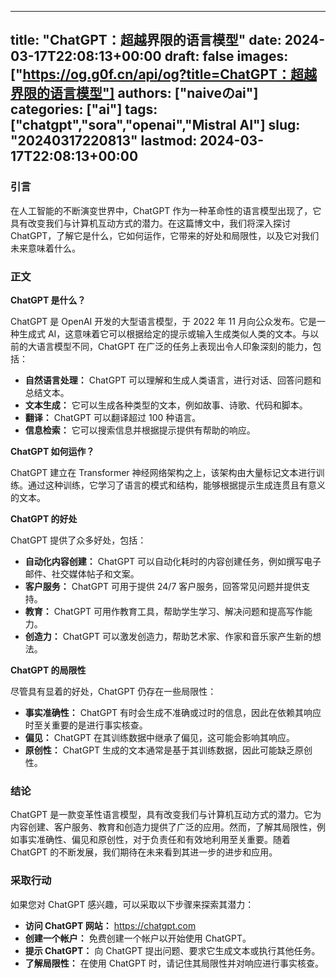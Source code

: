 
---
title: "ChatGPT：超越界限的语言模型"
date: 2024-03-17T22:08:13+00:00
draft: false
images: ["https://og.g0f.cn/api/og?title=ChatGPT：超越界限的语言模型"]
authors: ["naiveのai"]
categories: ["ai"]
tags: ["chatgpt","sora","openai","Mistral AI"]
slug: "20240317220813"
lastmod: 2024-03-17T22:08:13+00:00
---
### 引言

在人工智能的不断演变世界中，ChatGPT 作为一种革命性的语言模型出现了，它具有改变我们与计算机互动方式的潜力。在这篇博文中，我们将深入探讨 ChatGPT，了解它是什么，它如何运作，它带来的好处和局限性，以及它对我们未来意味着什么。

### 正文

**ChatGPT 是什么？**

ChatGPT 是 OpenAI 开发的大型语言模型，于 2022 年 11 月向公众发布。它是一种生成式 AI，这意味着它可以根据给定的提示或输入生成类似人类的文本。与以前的大语言模型不同，ChatGPT 在广泛的任务上表现出令人印象深刻的能力，包括：

- **自然语言处理：** ChatGPT 可以理解和生成人类语言，进行对话、回答问题和总结文本。
- **文本生成：** 它可以生成各种类型的文本，例如故事、诗歌、代码和脚本。
- **翻译：** ChatGPT 可以翻译超过 100 种语言。
- **信息检索：** 它可以搜索信息并根据提示提供有帮助的响应。

**ChatGPT 如何运作？**

ChatGPT 建立在 Transformer 神经网络架构之上，该架构由大量标记文本进行训练。通过这种训练，它学习了语言的模式和结构，能够根据提示生成连贯且有意义的文本。

**ChatGPT 的好处**

ChatGPT 提供了众多好处，包括：

- **自动化内容创建：** ChatGPT 可以自动化耗时的内容创建任务，例如撰写电子邮件、社交媒体帖子和文案。
- **客户服务：** ChatGPT 可用于提供 24/7 客户服务，回答常见问题并提供支持。
- **教育：** ChatGPT 可用作教育工具，帮助学生学习、解决问题和提高写作能力。
- **创造力：** ChatGPT 可以激发创造力，帮助艺术家、作家和音乐家产生新的想法。

**ChatGPT 的局限性**

尽管具有显着的好处，ChatGPT 仍存在一些局限性：

- **事实准确性：** ChatGPT 有时会生成不准确或过时的信息，因此在依赖其响应时至关重要的是进行事实核查。
- **偏见：** ChatGPT 在其训练数据中继承了偏见，这可能会影响其响应。
- **原创性：** ChatGPT 生成的文本通常是基于其训练数据，因此可能缺乏原创性。

### 结论

ChatGPT 是一款变革性语言模型，具有改变我们与计算机互动方式的潜力。它为内容创建、客户服务、教育和创造力提供了广泛的应用。然而，了解其局限性，例如事实准确性、偏见和原创性，对于负责任和有效地利用至关重要。随着 ChatGPT 的不断发展，我们期待在未来看到其进一步的进步和应用。

### 采取行动

如果您对 ChatGPT 感兴趣，可以采取以下步骤来探索其潜力：

- **访问 ChatGPT 网站：** https://chatgpt.com
- **创建一个帐户：** 免费创建一个帐户以开始使用 ChatGPT。
- **提示 ChatGPT：** 向 ChatGPT 提出问题、要求它生成文本或执行其他任务。
- **了解局限性：** 在使用 ChatGPT 时，请记住其局限性并对响应进行事实核查。